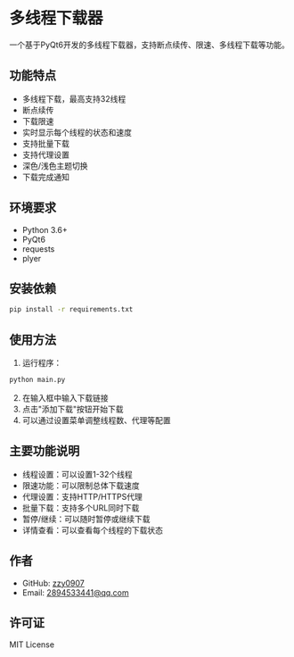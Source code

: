 # 多线程下载器

一个基于PyQt6开发的多线程下载器，支持断点续传、限速、多线程下载等功能。

## 功能特点

- 多线程下载，最高支持32线程
- 断点续传
- 下载限速
- 实时显示每个线程的状态和速度
- 支持批量下载
- 支持代理设置
- 深色/浅色主题切换
- 下载完成通知

## 环境要求

- Python 3.6+
- PyQt6
- requests
- plyer

## 安装依赖

```bash
pip install -r requirements.txt
```

## 使用方法

1. 运行程序：
```bash
python main.py
```

2. 在输入框中输入下载链接
3. 点击"添加下载"按钮开始下载
4. 可以通过设置菜单调整线程数、代理等配置

## 主要功能说明

- 线程设置：可以设置1-32个线程
- 限速功能：可以限制总体下载速度
- 代理设置：支持HTTP/HTTPS代理
- 批量下载：支持多个URL同时下载
- 暂停/继续：可以随时暂停或继续下载
- 详情查看：可以查看每个线程的下载状态

## 作者

- GitHub: [zzy0907](https://github.com/zzy0907)
- Email: 2894533441@qq.com

## 许可证

MIT License 